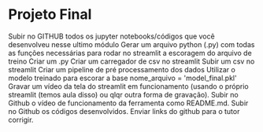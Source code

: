 # Projeto Final
Subir no GITHUB todos os jupyter notebooks/códigos que você desenvolveu nesse ultimo módulo
Gerar um arquivo python (.py) com todas as funções necessárias para rodar no streamlit a escoragem do arquivo de treino
Criar um .py
Criar um carregador de csv no streamlit
Subir um csv no streamlit
Criar um pipeline de pré processamento dos dados
Utilizar o modelo treinado para escorar a base
nome_arquivo = 'model_final.pkl'
Gravar um vídeo da tela do streamlit em funcionamento (usando o próprio streamlit (temos aula disso) ou qlqr outra forma de gravação).
Subir no Github o vídeo de funcionamento da ferramenta como README.md.
Subir no Github os códigos desenvolvidos.
Enviar links do github para o tutor corrigir.
